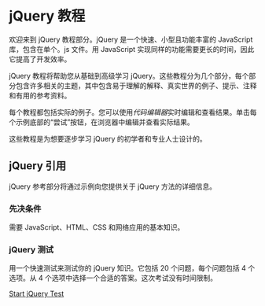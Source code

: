 # jQuery 教程



欢迎来到 jQuery 教程部分。jQuery 是一个快速、小型且功能丰富的 JavaScript 库，包含在单个。js 文件。用 JavaScript 实现同样的功能需要更长的时间，因此它提高了开发效率。

jQuery 教程将帮助您从基础到高级学习 jQuery。这些教程分为几个部分，每个部分包含许多相关的主题，其中包含易于理解的解释、真实世界的例子、提示、注释和有用的参考资料。

每个教程都包括实际的例子。您可以使用*代码编辑器*实时编辑和查看结果。单击每个示例底部的“尝试”按钮，在浏览器中编辑并查看实际结果。

这些教程是为想要逐步学习 jQuery 的初学者和专业人士设计的。

## jQuery 引用

jQuery 参考部分将通过示例向您提供关于 jQuery 方法的详细信息。

### 先决条件

需要 JavaScript、HTML、CSS 和网络应用的基本知识。

### jQuery 测试

用一个快速测试来测试你的 jQuery 知识。它包括 20 个问题，每个问题包括 4 个选项。从 4 个选项中选择一个合适的答案。这次考试没有时间限制。

[Start jQuery Test](/online-test/jQuery-test)